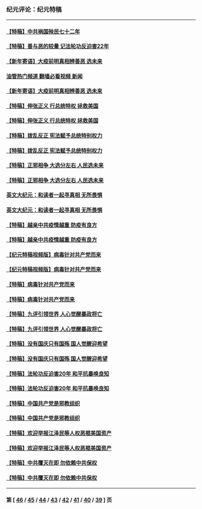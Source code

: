 ### 纪元评论：纪元特稿
---
#### [【特稿】中共祸国殃民七十二年](../../pages/nsc424/n13272607.md?12260330) 
#### [【特稿】善与恶的较量 记法轮功反迫害22年](../../pages/nsc424/n13086597.md?12260330) 
#### [【新年寄语】大疫前明真相辨善恶 选未来](../../pages/nsc424/n12660855.md?12260330) 
#### [油管热门频道 翻墙必看视频 新闻](ok?12260330)
#### [【新年寄语】大疫前明真相辨善恶 选未来](../../pages/nsc424/n12660855.md?12260330) 
#### [【特稿】伸张正义 行总统特权 拯救美国](../../pages/nsc424/n12616806.md?12260330) 
#### [【特稿】伸张正义 行总统特权 拯救美国](../../pages/nsc424/n12616806.md?12260330) 
#### [【特稿】拨乱反正 宪法赋予总统特别权力](../../pages/nsc424/n12598306.md?12260330) 
#### [【特稿】拨乱反正 宪法赋予总统特别权力](../../pages/nsc424/n12598306.md?12260330) 
#### [【特稿】正邪相争 大选分左右 人民选未来](../../pages/nsc424/n12545208.md?12260330) 
#### [【特稿】正邪相争 大选分左右 人民选未来](../../pages/nsc424/n12545208.md?12260330) 
#### [英文大纪元：和读者一起寻真相 无所畏惧](../../pages/nsc424/n12542027.md?12260330) 
#### [英文大纪元：和读者一起寻真相 无所畏惧](../../pages/nsc424/n12542027.md?12260330) 
#### [【特稿】越亲中共疫情越重 防疫有良方](../../pages/nsc424/n12042989.md?12260330) 
#### [【特稿】越亲中共疫情越重 防疫有良方](../../pages/nsc424/n12042989.md?12260330) 
#### [【纪元特稿视频版】病毒针对共产党而来](../../pages/nsc424/n11977328.md?12260330) 
#### [【纪元特稿视频版】病毒针对共产党而来](../../pages/nsc424/n11977328.md?12260330) 
#### [【特稿】病毒针对共产党而来](../../pages/nsc424/n11928818.md?12260330) 
#### [【特稿】病毒针对共产党而来](../../pages/nsc424/n11928818.md?12260330) 
#### [【特稿】九评引领世界 人心觉醒暴政将亡](../../pages/nsc424/n11660496.md?12260330) 
#### [【特稿】九评引领世界 人心觉醒暴政将亡](../../pages/nsc424/n11660496.md?12260330) 
#### [【特稿】没有国庆只有国殇 国人觉醒迎希望](../../pages/nsc424/n11549354.md?12260330) 
#### [【特稿】没有国庆只有国殇 国人觉醒迎希望](../../pages/nsc424/n11549354.md?12260330) 
#### [【特稿】法轮功反迫害20年 和平抗暴唤良知](../../pages/nsc424/n11389135.md?12260330) 
#### [【特稿】法轮功反迫害20年 和平抗暴唤良知](../../pages/nsc424/n11389135.md?12260330) 
#### [【特稿】中国共产党是邪教组织](../../pages/nsc424/n11355551.md?12260330) 
#### [【特稿】中国共产党是邪教组织](../../pages/nsc424/n11355551.md?12260330) 
#### [【特稿】欢迎举报江泽民等人权恶棍美国资产](../../pages/nsc424/n11303040.md?12260330) 
#### [【特稿】欢迎举报江泽民等人权恶棍美国资产](../../pages/nsc424/n11303040.md?12260330) 
#### [【特稿】中共覆灭在即 勿依赖中共保权](../../pages/nsc424/n11278510.md?12260330) 
#### [【特稿】中共覆灭在即 勿依赖中共保权](../../pages/nsc424/n11278510.md?12260330) 

---
#### 第 [ [46](./46.md?12260330) / [45](./45.md?12260330) / [44](./44.md?12260330) / [43](./43.md?12260330) / [42](./42.md?12260330) / [41](./41.md?12260330) / [40](./40.md?12260330) / [39](./39.md?12260330) ] 页

